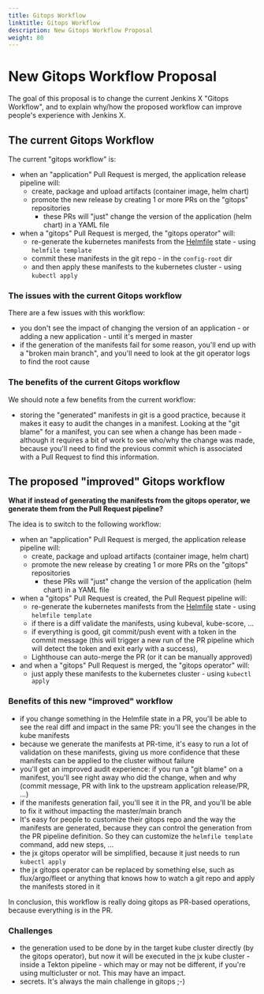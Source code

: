 ```yaml
---
title: Gitops Workflow
linktitle: Gitops Workflow
description: New Gitops Workflow Proposal
weight: 80
---
```


# New Gitops Workflow Proposal

The goal of this proposal is to change the current Jenkins X "Gitops Workflow", and to explain why/how the proposed workflow can improve people's experience with Jenkins X.

## The current Gitops Workflow

The current "gitops workflow" is:

- when an "application" Pull Request is merged, the application release pipeline will:
  - create, package and upload artifacts (container image, helm chart)
  - promote the new release by creating 1 or more PRs on the "gitops" repositories
    - these PRs will "just" change the version of the application (helm chart) in a YAML file
- when a "gitops" Pull Request is merged, the "gitops operator" will:
  - re-generate the kubernetes manifests from the [Helmfile](https://github.com/roboll/helmfile) state - using `helmfile template`
  - commit these manifests in the git repo - in the `config-root` dir
  - and then apply these manifests to the kubernetes cluster - using `kubectl apply`

### The issues with the current Gitops workflow

There are a few issues with this workflow:
- you don't see the impact of changing the version of an application - or adding a new application - until it's merged in master
- if the generation of the manifests fail for some reason, you'll end up with a "broken main branch", and you'll need to look at the git operator logs to find the root cause

### The benefits of the current Gitops workflow

We should note a few benefits from the current workflow:
- storing the "generated" manifests in git is a good practice, because it makes it easy to audit the changes in a manifest. Looking at the "git blame" for a manifest, you can see when a change has been made - although it requires a bit of work to see who/why the change was made, because you'll need to find the previous commit which is associated with a Pull Request to find this information.

## The proposed "improved" Gitops workflow

**What if instead of generating the manifests from the gitops operator, we generate them from the Pull Request pipeline?**

The idea is to switch to the following workflow:

- when an "application" Pull Request is merged, the application release pipeline will:
  - create, package and upload artifacts (container image, helm chart)
  - promote the new release by creating 1 or more PRs on the "gitops" repositories
    - these PRs will "just" change the version of the application (helm chart) in a YAML file
- when a "gitops" Pull Request is created, the Pull Request pipeline will:
  - re-generate the kubernetes manifests from the [Helmfile](https://github.com/roboll/helmfile) state - using `helmfile template`
  - if there is a diff validate the manifests, using kubeval, kube-score, ...
  - if everything is good, git commit/push event with a token in the commit message (this will trigger a new run of the PR pipeline which will detect the token and exit early with a success),
  - Lighthouse can auto-merge the PR (or it can be manually approved)
- and when a "gitops" Pull Request is merged, the "gitops operator" will:
  - just apply these manifests to the kubernetes cluster - using `kubectl apply`

### Benefits of this new "improved" workflow

- if you change something in the Helmfile state in a PR, you'll be able to see the real diff and impact in the same PR: you'll see the changes in the kube manifests
- because we generate the manifests at PR-time, it's easy to run a lot of validation on these manifests, giving us more confidence that these manifests can be applied to the cluster without failure
- you'll get an improved audit experience: if you run a "git blame" on a manifest, you'll see right away who did the change, when and why (commit message, PR with link to the upstream application release/PR, ...)
- if the manifests generation fail, you'll see it in the PR, and you'll be able to fix it without impacting the master/main branch
- It's easy for people to customize their gitops repo and the way the manifests are generated, because they can control the generation from the PR pipeline definition. So they can customize the `helmfile template` command, add new steps, ...
- the jx gitops operator will be simplified, because it just needs to run `kubectl apply`
- the jx gitops operator can be replaced by something else, such as flux/argo/fleet or anything that knows how to watch a git repo and apply the manifests stored in it

In conclusion, this workflow is really doing gitops as PR-based operations, because everything is in the PR.

### Challenges

- the generation used to be done by in the target kube cluster directly (by the gitops operator), but now it will be executed in the jx kube cluster - inside a Tekton pipeline - which may or may not be different, if you're using multicluster or not. This may have an impact.
- secrets. It's always the main challenge in gitops ;-)
